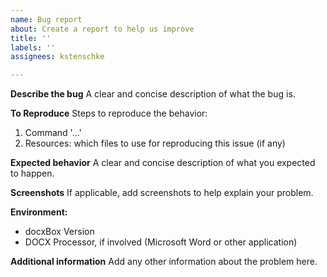 ```yaml
---
name: Bug report
about: Create a report to help us improve
title: ''
labels: ''
assignees: kstenschke

---
```


**Describe the bug**
A clear and concise description of what the bug is.

**To Reproduce**
Steps to reproduce the behavior:
1. Command '...'
2. Resources: which files to use for reproducing this issue (if any)

**Expected behavior**
A clear and concise description of what you expected to happen.

**Screenshots**
If applicable, add screenshots to help explain your problem.

**Environment:**
 - docxBox Version
 - DOCX Processor, if involved (Microsoft Word or other application)

**Additional information**
Add any other information about the problem here.
